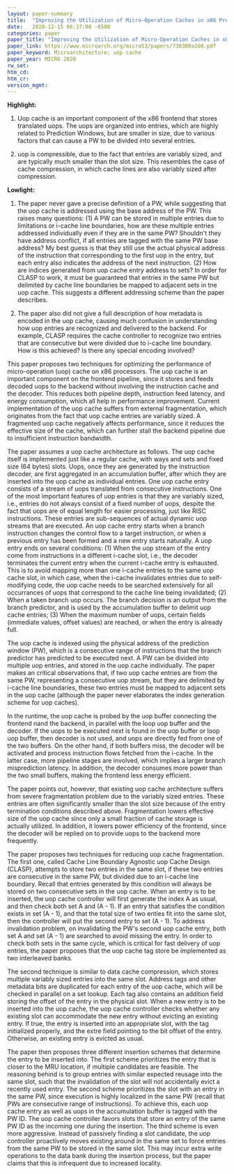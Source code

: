 ```yaml
---
layout: paper-summary
title:  "Improving the Utilization of Micro-Operation Caches in x86 Processors"
date:   2020-12-15 06:37:00 -0500
categories: paper
paper_title: "Improving the Utilization of Micro-Operation Caches in x86 Processors"
paper_link: https://www.microarch.org/micro53/papers/738300a160.pdf
paper_keyword: Microarchitecture; uop cache
paper_year: MICRO 2020
rw_set:
htm_cd:
htm_cr:
version_mgmt:
---
```


**Highlight:**

1. Uop cache is an important component of the x86 frontend that stores translated uops. The uops are organized into
   entries, which are highly related to Prediction Windows, but are smaller in size, due to various factors that
   can cause a PW to be divided into several entries.

2. uop is compressible, due to the fact that entries are variably sized, and are typically much smaller than the slot
   size. This resembles the case of cache compression, in which cache lines are also variably sized after compression.



**Lowlight:**

1. The paper never gave a precise definition of a PW, while suggesting that the uop cache is addressed using the base 
   address of the PW. This raises many questions:
   (1) A PW can be stored in multiple entries due to limitations or i-cache line boundaries, how are these multiple
   entries addressed individually even if they are in the same PW?
   Shouldn't they have address conflict, if all entries are tagged with the same PW base address?
   My best guess is that they still use the actual physical address of the instruction that corresponding to the 
   first uop in the entry, but each entry also indicates the address of the next instruction.
   (2) How are indices generated from uop cache entry address to sets?
   In order for CLASP to work, it must be guaranteed that entries in the same PW but delimited by cache line
   boundaries be mapped to adjacent sets in tne uop cache.
   This suggests a different addressing scheme than the paper describes.

2. The paper also did not give a full description of how metadata is encoded in the uop cache, causing much confusion
   in understanding how uop entries are recognized and delivered to the backend. For example, CLASP requires the 
   cache controller to recognize two entries that are consecutive but were divided due to i-cache line boundary.
   How is this achieved? Is there any special encoding involved?

This paper proposes two techniques for optimizing the performance of micro-operation (uop) cache on x86 processors.
The uop cache is an important component on the frontend pipeline, since it stores and feeds decoded uops to the 
backend without involving the instruction cache and the decoder. This reduces both pipeline depth, instruction feed
latency, and energy consumption, which all help in performance improvement.
Current implementation of the uop cache suffers from external fragmentation, which originates from the fact that uop
cache entries are variably sized. A fragmented uop cache negatively affects performance, since it reduces the effective 
size of the cache, which can further stall the backend pipeline due to insufficient instruction bandwidth.

The paper assumes a uop cache architecture as follows. The uop cache itself is implemented just like a regular cache,
with ways and sets and fixed size (64 bytes) slots. Uops, once they are generated by the instruction decoder, are 
first aggregated in an accumulation buffer, after which they are inserted into the uop cache as individual entries.
One uop cache entry consists of a stream of uops translated from consecutive instructions. 
One of the most important features of uop entries is that they are variably sized, i.e., entries do not always consist
of a fixed number of uops, despite the fact that uops are of equal length for easier processing, just like RISC
instructions.
These entries are sub-sequences of actual dynamic uop streams that are executed. An uop cache entry starts when a
branch instruction changes the control flow to a target instruction, or when a previous entry has been formed and
a new entry starts naturally. A uop entry ends on several conditions: (1) When the uop stream of the entry come from
instructions in a different i-cache slot, i.e., the decoder terminates the current entry when the current i-cache
entry is exhausted. This is to avoid mapping more than one i-cache entries to the same uop cache slot, in which case,
when the i-cache invalidates entries due to self-modifying code, the uop cache needs to be searched extensively for
all occurrances of uops that correspond to the cache line being invalidated; (2) When a taken branch uop occurs. 
The branch decision is an output from the branch predictor, and is used by the accumulation buffer to delimit
uop cache entries; (3) When the maximum number of uops, certain fields (immediate values, offset values) are
reached, or when the entry is already full.

The uop cache is indexed using the physical address of the prediction window (PW), which is a consecutive range
of instructions that the branch predictor has predicted to be executed next. A PW can be divided into multiple 
uop entries, and stored in the uop cache individually. The paper makes an critical observations that, if two
uop cache entries are from the same PW, representing a consecutive uop stream, but they are delimited by i-cache 
line boundaries, these two entries must be mapped to adjacent sets in the uop cache (although the paper never
elaborates the index generation scheme for uop caches).

In the runtime, the uop cache is probed by the uop buffer connecting the frontend nand the backend, in parallel
with the loop uop buffer and the decoder. If the uops to be executed next is found in the uop buffer or loop
uop buffer, then decoder is not used, and uops are directly fed from one of the two buffers. On the other hand,
if both buffers miss, the decoder will be activated and process instruction flows fetched from the i-cache.
In the latter case, more pipeline stages are involved, which implies a larger branch misprediction latency.
In addition, the decoder consumes more power than the two small buffers, making the frontend less energy efficient.

The paper points out, however, that existing uop cache architecture suffers from severe fragmentation problem due to
the variably sized entries. These entries are often significantly smaller than the slot size because of the 
entry termination conditions described above. Fragmentation lowers effective size of the uop cache since only a 
small fraction of cache storage is actually utilized. In addition, it lowers power efficiency of the frontend,
since the decoder will be replied on to provide uops to the backend more frequently.

The paper proposes two techniques for reducing uop cache fragmentation. The first one, called Cache Line Boundary 
Agnostic uop Cache Design (CLASP), attempts to store two entries in the same slot, if these two entries are consecutive
in the same PW, but divided due to an i-cache line boundary.
Recall that entries generated by this condition will always be stored on two
consecutive sets in the uop cache. When an entry is to be inserted, the uop cache controller will first generate the
index A as usual, and then check both set A and (A - 1). If an entry that satisfies the condition exists in set (A - 1),
and that the total size of two enties fit into the same slot, then the controller will put the second entry to 
set (A - 1). To address invalidation problem, on invalidating the PW's second uop cache entry, both set A and
set (A - 1) are searched to avoid missing the entry.
In order to check both sets in the same cycle, which is critical for fast delivery of uop entries, the paper proposes 
that the uop cache tag store be implemented as two interleaved banks.

The second technique is similar to data cache compression, which stores multiple variably sized entries into the same
slot. Address tags and other metadata bits are duplicated for each entry of the uop cache, which will be checked in
parallel on a set lookup. Each tag also contains an addition field storing the offset of the entry in the physical slot.
When a new entry is to be inserted into the uop cache, the uop cache controller checks whether any existing slot
can accommodate the new entry without evicting an existing entry. If true, the entry is inserted into an appropriate 
slot, with the tag initialized properly, and the extre field pointing to the bit offset of the entry.
Otherwise, an existing entry is evicted as usual.

The paper then proposes three different insertion schemes that determine the entry to be inserted into. The first scheme
prioritizes the entry that is closer to the MRU location, if multiple candidates are feasible. The reasoning behind is
to group entries with similar expected reusage into the same slot, such that the invalidation of the slot will not 
accidentally evict a recently used entry.
The second scheme prioritizes the slot with an entry in the same PW, since execution is highly localized in the 
same PW (recall that PWs are consecutive range of instructions). To achieve this, each uop cache entry as well
as uops in the accumulation buffer is tagged with the PW ID. The uop cache controller favors slots that store an entry
of the same PW ID as the incoming one during the insertion.
The third scheme is even more aggressive. Instead of passively finding a slot candidate, the uop controller proactively
moves existing around in the same set to force entries from the same PW to be stored in the same slot. This may incur
extra write operations to the data bank during the insertion process, but the paper claims that this is infrequent due
to increased locality.
